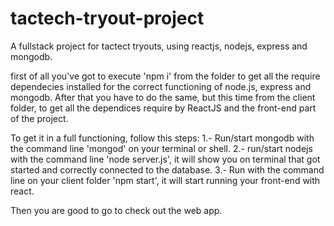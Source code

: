 # tactech-tryout-project
A fullstack project for tactect tryouts, using reactjs, nodejs, express and mongodb.

first of all you've got to execute 'npm i' from the folder to get all the require dependecies installed for the correct functioning of node.js, express and mongodb.
After that you have to do the same, but this time from the client folder, to get all the dependices require by ReactJS and the front-end part of the project.

To get it in a full functioning, follow this steps:
1.- Run/start mongodb with the command line 'mongod' on your terminal or shell.
2.- run/start nodejs with the command line 'node server.js', it will show you on terminal that got started and correctly connected to the database.
3.- Run with the command line on your client folder 'npm start', it will start running your front-end with react.

Then you are good to go to check out the web app.
